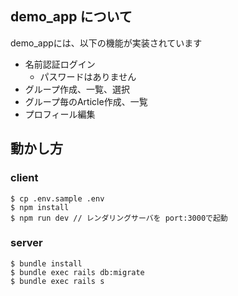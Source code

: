 ## demo_app について
demo_appには、以下の機能が実装されています
- 名前認証ログイン
  - パスワードはありません
- グループ作成、一覧、選択
- グループ毎のArticle作成、一覧
- プロフィール編集

## 動かし方

### client

```
$ cp .env.sample .env
$ npm install
$ npm run dev // レンダリングサーバを port:3000で起動
```

### server

```
$ bundle install
$ bundle exec rails db:migrate
$ bundle exec rails s
```
